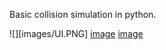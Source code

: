 Basic collision simulation in python.

![][images/UI.PNG]
[image](images/Game.PNG)
[image](images/TerminalOut.PNG)
